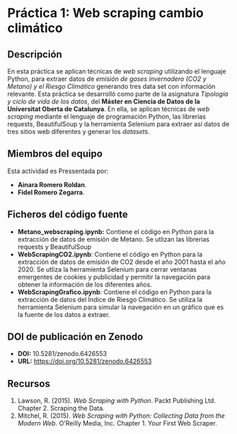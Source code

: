# Práctica 1: Web scraping cambio climático
## Descripción

En esta práctica se aplican técnicas de _web scraping_ utilizando el lenguaje Python, para extraer datos de _emisión de gases invernadero (CO2 y Metano) y el Riesgo Climático_ generando tres data set con información relevante. Esta práctica se desarrolló como parte de la asignatura _Tipología y ciclo de vida de los datos_, del **Máster en Ciencia de Datos de la Universitat Oberta de Catalunya**. En ella, se aplican técnicas de _web scraping_ mediante el lenguaje de programación Python, las librerias requests, BeautifulSoup y la herramienta Selenium para extraer así datos de tres sitios web diferentes y generar los _datasets_.

## Miembros del equipo

Esta actividad es Pressentada por:
* **Ainara Romero Roldan**.
* **Fidel Romero Zegarra**.

## Ficheros del código fuente
* **Metano_webscraping.ipynb:** Contiene el código en Python para la extracción de datos de emisión de Metano. Se utlizan las librerias requests y BeautifulSoup
* **WebScrapingCO2.ipynb**: Contiene el código en Python para la extracción de datos de emisión de CO2 desde el año 2001 hasta el año 2020. Se utliza la herramienta Selenium para cerrar ventanas emergentes de cookies y publicidad y permitir la navegación para obtener la información de los diferentes años.
* **WebScrapingGrafico.ipynb**: Contiene el código en Python para la extracción de datos del Índice de Riesgo Climático. Se utiliza la herramienta Selenium para simular la navegación en un gráfico que es la fuente de los datos a extraer.

## DOI de publicación en Zenodo
* **DOI:** 10.5281/zenodo.6426553
* **URL:** https://doi.org/10.5281/zenodo.6426553

## Recursos

1. Lawson, R. (2015). _Web Scraping with Python_. Packt Publishing Ltd. Chapter 2. Scraping the Data.
2. Mitchel, R. (2015). _Web Scraping with Python: Collecting Data from the Modern Web_. O'Reilly Media, Inc. Chapter 1. Your First Web Scraper.
